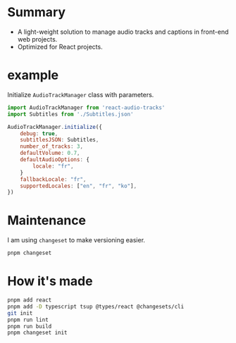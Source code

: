 # Summary

- A light-weight solution to manage audio tracks and captions in front-end web projects.
- Optimized for React projects.

# example

Initialize `AudioTrackManager` class with parameters.

```javascript
import AudioTrackManager from 'react-audio-tracks'
import Subtitles from './Subtitles.json'

AudioTrackManager.initialize({
    debug: true,
    subtitlesJSON: Subtitles,
    number_of_tracks: 3,
    defaultVolume: 0.7,
    defaultAudioOptions: {
        locale: "fr",
    }
    fallbackLocale: "fr",
    supportedLocales: ["en", "fr", "ko"],
})

```

# Maintenance

I am using `changeset` to make versioning easier.

```bash
pnpm changeset
```

# How it's made

```bash
pnpm add react
pnpm add -D typescript tsup @types/react @changesets/cli
git init
pnpm run lint
pnpm run build
pnpm changeset init
```
